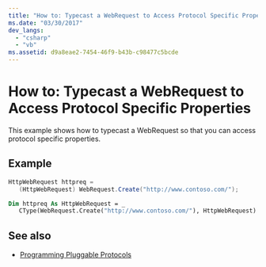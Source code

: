 ```yaml
---
title: "How to: Typecast a WebRequest to Access Protocol Specific Properties"
ms.date: "03/30/2017"
dev_langs: 
  - "csharp"
  - "vb"
ms.assetid: d9a8eae2-7454-46f9-b43b-c98477c5bcde
---
```

# How to: Typecast a WebRequest to Access Protocol Specific Properties
This example shows how to typecast a WebRequest so that you can access protocol specific properties.  
  
## Example  
  
```csharp  
HttpWebRequest httpreq =   
   (HttpWebRequest) WebRequest.Create("http://www.contoso.com/");  
```  
  
```vb  
Dim httpreq As HttpWebRequest = _  
   CType(WebRequest.Create("http://www.contoso.com/"), HttpWebRequest)  
```  
  
## See also

- [Programming Pluggable Protocols](programming-pluggable-protocols.md)
